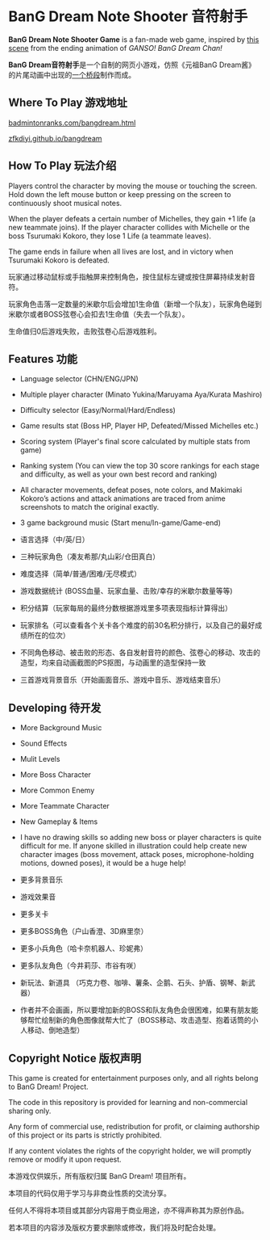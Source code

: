 # BanG Dream Note Shooter 音符射手

**BanG Dream Note Shooter Game** is a fan-made web game, inspired by [this scene](https://github.com/zfkdiyi/bangdream/blob/main/img/anime.gif) from the ending animation of *GANSO! BanG Dream Chan!*

**BanG Dream音符射手**是一个自制的网页小游戏，仿照《元祖BanG Dream酱》的片尾动画中出现的[一个桥段](https://github.com/zfkdiyi/bangdream/blob/main/img/anime.gif)制作而成。

## Where To Play 游戏地址

[badmintonranks.com/bangdream.html](https://badmintonranks.com/bangdream.html)

[zfkdiyi.github.io/bangdream](https://zfkdiyi.github.io/bangdream)

## How To Play 玩法介绍

Players control the character by moving the mouse or touching the screen. Hold down the left mouse button or keep pressing on the screen to continuously shoot musical notes.

When the player defeats a certain number of Michelles, they gain +1 life (a new teammate joins). If the player character collides with Michelle or the boss Tsurumaki Kokoro, they lose 1 Life (a teammate leaves).

The game ends in failure when all lives are lost, and in victory when Tsurumaki Kokoro is defeated.

玩家通过移动鼠标或手指触屏来控制角色，按住鼠标左键或按住屏幕持续发射音符。

玩家角色击落一定数量的米歇尔后会增加1生命值（新增一个队友），玩家角色碰到米歇尔或者BOSS弦卷心会扣去1生命值（失去一个队友）。

生命值归0后游戏失败，击败弦卷心后游戏胜利。

## Features 功能

- Language selector (CHN/ENG/JPN)
- Multiple player character (Minato Yukina/Maruyama Aya/Kurata Mashiro)
- Difficulty selector (Easy/Normal/Hard/Endless)
- Game results stat (Boss HP, Player HP, Defeated/Missed Michelles etc.)
- Scoring system (Player's final score calculated by multiple stats from game)
- Ranking system (You can view the top 30 score rankings for each stage and difficulty, as well as your own best record and ranking)
- All character movements, defeat poses, note colors, and Makimaki Kokoro’s actions and attack animations are traced from anime screenshots to match the original exactly.
- 3 game background music (Start menu/In-game/Game-end)

- 语言选择（中/英/日）
- 三种玩家角色（凑友希那/丸山彩/仓田真白）
- 难度选择（简单/普通/困难/无尽模式）
- 游戏数据统计 (BOSS血量、玩家血量、击败/幸存的米歇尔数量等等)
- 积分结算（玩家每局的最终分数根据游戏里多项表现指标计算得出）
- 玩家排名（可以查看各个关卡各个难度的前30名积分排行，以及自己的最好成绩所在的位次）
- 不同角色移动、被击败的形态、各自发射音符的颜色、弦卷心的移动、攻击的造型，均来自动画截图的PS抠图，与动画里的造型保持一致
- 三首游戏背景音乐（开始画面音乐、游戏中音乐、游戏结束音乐）

## Developing 待开发

-  More Background Music
-  Sound Effects
-  Mulit Levels
-  More Boss Character
-  More Common Enemy
-  More Teammate Character
-  New Gameplay & Items
-  I have no drawing skills so adding new boss or player characters is quite difficult for me.
If anyone skilled in illustration could help create new character images (boss movement, attack poses, microphone-holding motions, downed poses), it would be a huge help!

-  更多背景音乐
-  游戏效果音
-  更多关卡
-  更多BOSS角色（户山香澄、3D麻里奈）
-  更多小兵角色（哈卡奈机器人、珍妮弗）
-  更多队友角色（今井莉莎、市谷有咲）
-  新玩法、新道具 （巧克力卷、咖啡、薯条、企鹅、石头、护盾、钢琴、新武器）
-  作者并不会画画，所以要增加新的BOSS和队友角色会很困难，如果有朋友能够帮忙绘制新的角色图像就帮大忙了（BOSS移动、攻击造型、抱着话筒的小人移动、倒地造型）

## Copyright Notice 版权声明

This game is created for entertainment purposes only, and all rights belong to BanG Dream! Project.

The code in this repository is provided for learning and non-commercial sharing only.

Any form of commercial use, redistribution for profit, or claiming authorship of this project or its parts is strictly prohibited.

If any content violates the rights of the copyright holder, we will promptly remove or modify it upon request.


本游戏仅供娱乐，所有版权归属 BanG Dream! 项目所有。

本项目的代码仅用于学习与非商业性质的交流分享。

任何人不得将本项目或其部分内容用于商业用途，亦不得声称其为原创作品。

若本项目的内容涉及版权方要求删除或修改，我们将及时配合处理。


